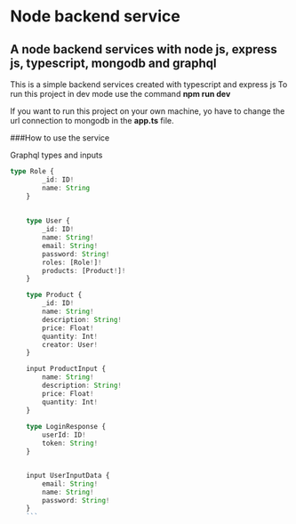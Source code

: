 # Node backend service
## A node backend services with node js, express js, typescript, mongodb and graphql

This is a simple backend services created with typescript and express js
To run this project in dev mode use the command **npm run dev**

If you want to run this project on your own machine, yo have to change the url connection to mongodb in the **app.ts** file.

###How to use the service

Graphql types and inputs

```typescript
type Role {
        _id: ID!
        name: String
    }
    
    
    type User {
        _id: ID!
        name: String!
        email: String!
        password: String!
        roles: [Role!]!
        products: [Product!]!
    }

    type Product {
        _id: ID!
        name: String!
        description: String!
        price: Float!
        quantity: Int!
        creator: User!
    }

    input ProductInput {
        name: String!
        description: String!
        price: Float!
        quantity: Int!
    }
    
    type LoginResponse {
        userId: ID!
        token: String!
    }


    input UserInputData {
        email: String!
        name: String!
        password: String!
    }
    ```
